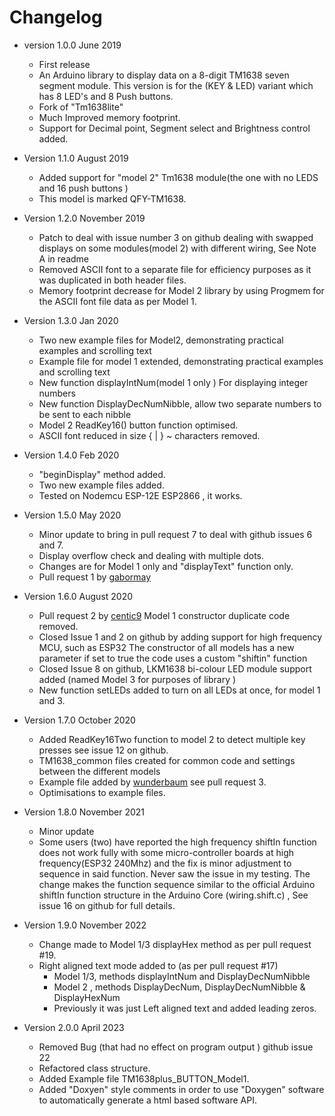 # Changelog

* version 1.0.0 June 2019
	* First release 
	* An Arduino library to display data on a 8-digit TM1638 seven segment module. This version is for the (KEY & LED) variant which has 8 LED's and 8 Push buttons.
	* Fork of "Tm1638lite" 
	* Much Improved memory footprint.
	* Support for Decimal point, Segment select and Brightness control added.

* Version 1.1.0 August 2019
	* Added support for "model 2" Tm1638 module(the one with no LEDS and 16 push buttons )
	* This model is marked QFY-TM1638.

* Version 1.2.0 November 2019
	* Patch to deal with issue number 3 on github dealing 
	with swapped displays on some modules(model 2) with different wiring, See Note A in readme
	* Removed ASCII font to a separate file for efficiency purposes as it was duplicated in both header files.
	* Memory footprint decrease for Model 2 library by using Progmem for the ASCII font file data as per Model 1. 

* Version 1.3.0 Jan 2020
	* Two new example files for Model2, demonstrating practical examples and scrolling text
	* Example file for model 1 extended, demonstrating practical examples and scrolling text
	* New function displayIntNum(model 1 only ) For displaying integer numbers
	* New function  DisplayDecNumNibble,  allow two separate numbers to be sent to each nibble
	* Model 2 ReadKey16() button function optimised.
	* ASCII font reduced in size  { | } ~ characters removed. 
 
* Version 1.4.0 Feb 2020
	* "beginDisplay" method added.
	* Two new example files added.
	* Tested on Nodemcu ESP-12E ESP2866 , it works.
	
* Version 1.5.0 May 2020
	* Minor update to bring in pull request 7 to deal with github issues 6 and 7.
	* Display overflow check and dealing with multiple dots. 
	* Changes are for Model 1 only and "displayText" function only.
	* Pull request 1 by [gabormay](https://github.com/gabormay) 

* Version  1.6.0 August 2020
	* Pull request  2 by [centic9](https://github.com/centic9) Model 1 constructor duplicate code removed.
	* Closed  Issue 1 and 2 on github by adding support for high frequency MCU, such as ESP32
	The constructor of all models has a new parameter if set to true the code uses a custom  "shiftin" function
	* Closed Issue 8 on github, LKM1638 bi-colour LED module support added (named Model 3 for purposes of library )
	* New function setLEDs added to turn on all LEDs at once, for model 1 and 3.
	
* Version 1.7.0 October 2020
	* Added ReadKey16Two function to model  2  to detect multiple key presses see issue 12 on github.
	* TM1638_common files created for common code and settings between the different models
	* Example file added by [wunderbaum](https://github.com/wunderbaum) see  pull request 3.
	* Optimisations  to example files. 
	
* Version 1.8.0 November 2021 
	* Minor update 
	* Some users (two) have reported the high frequency shiftIn  function does not work fully with some micro-controller boards at high frequency(ESP32 240Mhz) and the fix is minor adjustment to sequence in said function. Never saw the issue in my testing. The change makes  the function sequence similar to the official Arduino shiftIn function structure in the Arduino Core (wiring.shift.c) ,  See issue 16 on github for full details.

* Version 1.9.0 November 2022
	* Change made to Model 1/3 displayHex method as per pull request #19.
	* Right aligned text mode added to (as per pull request #17)
		* Model 1/3,  methods displayIntNum and DisplayDecNumNibble
		* Model  2 , methods DisplayDecNum, DisplayDecNumNibble & DisplayHexNum
		* Previously it was just Left aligned text and added leading zeros.
	
* Version 2.0.0 April 2023
	* Removed Bug (that had no effect on program output ) github issue 22
	* Refactored class structure. 
	* Added Example file TM1638plus_BUTTON_Model1.
	* Added "Doxyen" style comments in order to use "Doxygen" software to automatically 
		generate a html based software API. 
